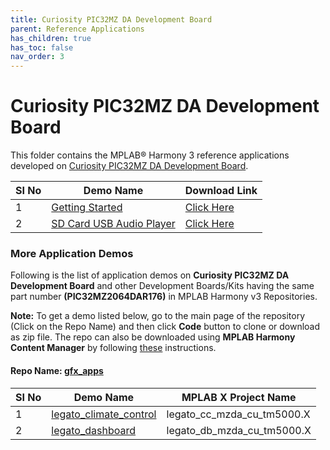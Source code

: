 ```yaml
---
title: Curiosity PIC32MZ DA Development Board
parent: Reference Applications
has_children: true
has_toc: false
nav_order: 3
---
```

# Curiosity PIC32MZ DA Development Board

This folder contains the MPLAB® Harmony 3 reference applications developed on [Curiosity PIC32MZ DA Development Board]().

|SI No| Demo Name | Download Link |
| --- | --- | -- |
| 1 | [Getting Started](./pic32mzda_getting_started/readme.md) | [Click Here](https://github.com/MicrochipTech/MPLAB-Harmony-Reference-Apps/releases/latest/download/pic32mzda_getting_started.zip) |
| 2 | [SD Card USB Audio Player](./pic32mzda_sdcard_usb_audio_player/readme.md) | [Click Here](https://github.com/MicrochipTech/MPLAB-Harmony-Reference-Apps/releases/latest/download/pic32mzda_sdcard_usb_audio_player.zip) |


### More Application Demos

Following is the list of application demos on **Curiosity PIC32MZ DA Development Board** and other Development Boards/Kits having the same part number **(PIC32MZ2064DAR176)** in MPLAB Harmony v3 Repositories.

**Note:** To get a demo listed below, go to the main page of the repository (Click on the Repo Name) and then click **Code** button to clone or download as zip file. The repo can also be downloaded using **MPLAB Harmony Content Manager** by following [these](https://microchip-mplab-harmony.github.io/contentmanager/) instructions.  





[comment]:#ListStart



#### Repo Name: [gfx_apps](https://github.com/Microchip-MPLAB-Harmony/gfx_apps)

|SI No| Demo Name | MPLAB X Project Name | 
| --- | --- | --- |
| 1 | [legato_climate_control](https://github.com/Microchip-MPLAB-Harmony/gfx_apps/tree/master/apps/legato_climate_control) | legato_cc_mzda_cu_tm5000.X |
| 2 | [legato_dashboard](https://github.com/Microchip-MPLAB-Harmony/gfx_apps/tree/master/apps/legato_dashboard) | legato_db_mzda_cu_tm5000.X |


[comment]:#ListEnd

